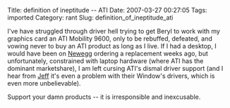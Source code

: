 Title: definition of ineptitude -- ATI
Date: 2007-03-27 00:27:05
Tags: imported
Category: rant
Slug: definition_of_ineptitude_ati


I've have struggled through driver hell trying to get Beryl to work with my graphics card an ATI Mobility 9600, only to be rebuffed, defeated, and vowing never to buy an ATI product as long as I live.
If I had a desktop, I would have been on <a href="http://www.newegg.com/" title="Anyone remember the old Egghead stores?">Newegg</a> ordering a replacement weeks ago, but unfortunately, constrained with laptop hardware (where ATI has the dominant marketshare), I am left cursing ATI's dismal driver support (and I hear from <a href="http://jeff.specular.org/">Jeff</a> it's even a problem with their Window's drivers, which is even more unbelievable).

Support your damn products -- it is irresponsible and inexcusable.
